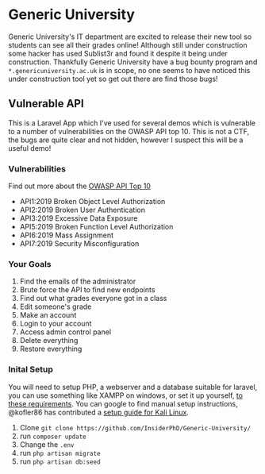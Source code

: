# Generic University
 Generic University's IT department are excited to release their new tool so students can see all their grades online! Although still under construction some hacker has used Sublist3r and found it despite it being under construction. Thankfully Generic University have a bug bounty program and `*.genericuniversity.ac.uk` is in scope, no one seems to have noticed this under construction tool yet so get out there are find those bugs!

## Vulnerable API
This is a Laravel App which I've used for several demos which is vulnerable to a number of vulnerabilities on the OWASP API top 10. This is not a CTF, the bugs are quite clear and not hidden, however I suspect this will be a useful demo!

### Vulnerabilities
Find out more about the [OWASP API Top 10](https://owasp.org/www-project-api-security/)
- API1:2019 Broken Object Level Authorization
- API2:2019 Broken User Authentication
- API3:2019 Excessive Data Exposure
- API5:2019 Broken Function Level Authorization
- API6:2019 Mass Assignment
- API7:2019 Security Misconfiguration

### Your Goals
1) Find the emails of the administrator
2) Brute force the API to find new endpoints
3) Find out what grades everyone got in a class
4) Edit someone's grade
5) Make an account
6) Login to your account
7) Access admin control panel
8) Delete everything
9) Restore everything

### Inital Setup
You will need to setup PHP, a webserver and a database suitable for laravel, you can use something like XAMPP on windows, or set it up yourself, [to these requirements](https://laravel.com/docs/7.x/installation#server-requirements). You can google to find manual setup instructions, @kofler86 has contributed a [setup guide for Kali Linux](https://github.com/InsiderPhD/Generic-University/blob/master/KaliSetup.md).

1. Clone `git clone https://github.com/InsiderPhD/Generic-University/`
2. run `composer update`
4. Change the `.env`
5. run `php artisan migrate`
6. run `php artisan db:seed`
